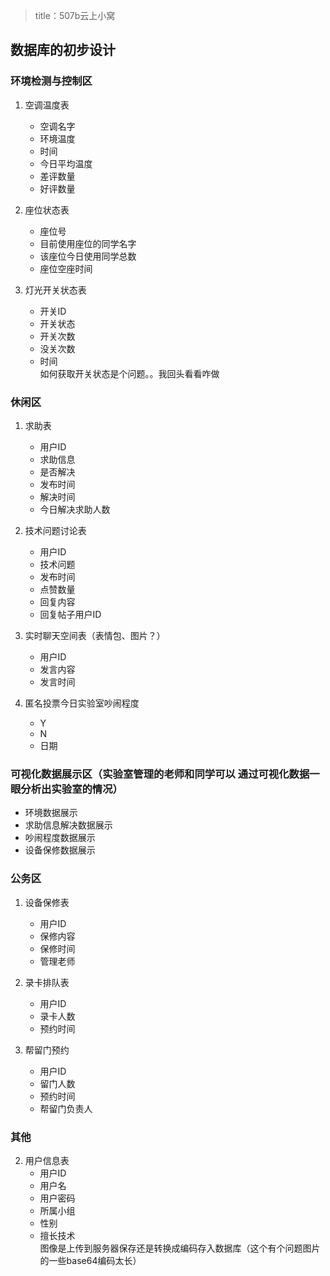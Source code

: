 > title：507b云上小窝   

## 数据库的初步设计  

### 环境检测与控制区  	
1. 空调温度表  
    * 空调名字
    * 环境温度  
    * 时间  
    * 今日平均温度  
    * 差评数量  
    * 好评数量  

2. 座位状态表  
    * 座位号  
    * 目前使用座位的同学名字  
    * 该座位今日使用同学总数  
    * 座位空座时间  

3. 灯光开关状态表  
    * 开关ID  
    * 开关状态  
    * 开关次数  
    * 没关次数  
    * 时间  
如何获取开关状态是个问题。。我回头看看咋做

### 休闲区  
1. 求助表  
    * 用户ID  
    * 求助信息  
    * 是否解决  
    * 发布时间  
    * 解决时间  
    * 今日解决求助人数  

2. 技术问题讨论表  
    * 用户ID  
    * 技术问题  
    * 发布时间  
    * 点赞数量  
    * 回复内容  
    * 回复帖子用户ID  

3. 实时聊天空间表（表情包、图片？）  
    * 用户ID  
    * 发言内容  
    * 发言时间  

4. 匿名投票今日实验室吵闹程度  
    * Y  
    * N  
    * 日期  



### 可视化数据展示区（实验室管理的老师和同学可以 通过可视化数据一眼分析出实验室的情况）  
* 环境数据展示  
* 求助信息解决数据展示  
* 吵闹程度数据展示  
* 设备保修数据展示  



### 公务区  
1. 设备保修表  
    * 用户ID  
    * 保修内容  
    * 保修时间  
    * 管理老师  

2. 录卡排队表  
    * 用户ID  
    * 录卡人数  
    * 预约时间  

3. 帮留门预约  
    * 用户ID  
    * 留门人数  
    * 预约时间  
    * 帮留门负责人  

### 其他  
2. 用户信息表  
    * 用户ID  
    * 用户名  
    * 用户密码  
    * 所属小组  
    * 性别  
    * 擅长技术  
图像是上传到服务器保存还是转换成编码存入数据库（这个有个问题图片的一些base64编码太长）  
